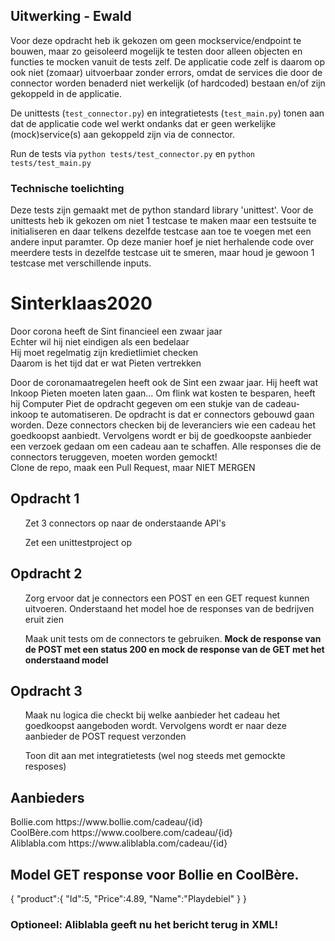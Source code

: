 ## Uitwerking - Ewald
Voor deze opdracht heb ik gekozen om geen mockservice/endpoint te bouwen, maar zo geisoleerd mogelijk te testen door alleen objecten en functies te mocken vanuit de tests zelf. De applicatie code zelf is daarom op ook niet (zomaar) uitvoerbaar zonder errors, omdat de services die door de connector worden benaderd niet werkelijk (of hardcoded) bestaan en/of zijn gekoppeld in de applicatie. 

De unittests (`test_connector.py`) en integratietests (`test_main.py`) tonen aan dat de applicatie code wel werkt ondanks dat er geen werkelijke (mock)service(s) aan gekoppeld zijn via de connector. 

Run de tests via `python tests/test_connector.py` en `python tests/test_main.py`

### Technische toelichting
Deze tests zijn gemaakt met de python standard library 'unittest'. Voor de unittests heb ik gekozen om niet 1 testcase te maken maar een testsuite te initialiseren en daar telkens dezelfde testcase aan toe te voegen met een andere input paramter. Op deze manier hoef je niet herhalende code over meerdere tests in dezelfde testcase uit te smeren, maar houd je gewoon 1 testcase met verschillende inputs.

# Sinterklaas2020
Door corona heeft de Sint financieel een zwaar jaar <br>
Echter wil hij niet eindigen als een bedelaar<br>
Hij moet regelmatig zijn kredietlimiet checken<br>
Daarom is het tijd dat er wat Pieten vertrekken<br>


Door de coronamaatregelen heeft ook de Sint een zwaar jaar. Hij heeft wat Inkoop Pieten moeten laten gaan... Om flink wat kosten te besparen, heeft hij Computer Piet de opdracht gegeven om een stukje van de cadeau-inkoop te automatiseren. De opdracht is dat er connectors gebouwd gaan worden. Deze connectors checken bij de leveranciers wie een cadeau het goedkoopst aanbiedt. Vervolgens wordt er bij de goedkoopste aanbieder een verzoek gedaan om een cadeau aan te schaffen. Alle responses die de connectors teruggeven, moeten worden gemockt!<br>
Clone de repo, maak een Pull Request, maar NIET MERGEN


<h2>Opdracht 1</h2>
  <ul>Zet 3 connectors op naar de onderstaande API's</ul>
  <ul>Zet een unittestproject op</ul>

<h2>Opdracht 2</h2>
  <ul>Zorg ervoor dat je connectors een POST en een GET request kunnen uitvoeren. Onderstaand het model hoe de responses van de bedrijven eruit zien</ul>
  <ul>Maak unit tests om de connectors te gebruiken. <b>Mock de response van de POST met een status 200 en mock de response van de GET met het onderstaand model</b></ul>

<h2>Opdracht 3</h2>
  <ul>Maak nu logica die checkt bij welke aanbieder het cadeau het goedkoopst aangeboden wordt. Vervolgens wordt er naar deze aanbieder de POST request verzonden</ul>
  <ul>Toon dit aan met integratietests (wel nog steeds met gemockte resposes)</ul>


<h2>Aanbieders</h2>
Bollie.com    https://www.bollie.com/cadeau/{id}    <br>
CoolBère.com  https://www.coolbere.com/cadeau/{id}  <br>
Aliblabla.com https://www.aliblabla.com/cadeau/{id}  <br>

<h2>Model GET response voor Bollie en CoolBère.</h2>
{
   "product":{
      "Id":5,
      "Price":4.89,
      "Name":"Playdebiel"
   }
}

<h3>Optioneel: Aliblabla geeft nu het bericht terug in XML!</h3>
